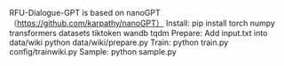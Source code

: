 RFU-Dialogue-GPT is based on nanoGPT（https://github.com/karpathy/nanoGPT）
Install:
    pip install torch numpy transformers datasets tiktoken wandb tqdm
Prepare:
    Add input.txt into data/wiki
    python data/wiki/prepare.py
Train:
    python train.py config/trainwiki.py
Sample:
    python sample.py
